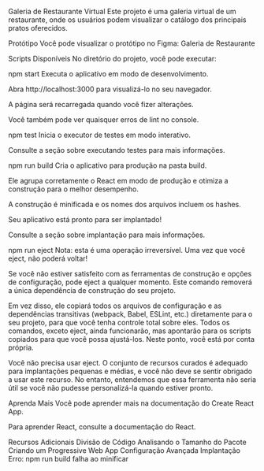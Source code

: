 Galeria de Restaurante Virtual
Este projeto é uma galeria virtual de um restaurante, onde os usuários podem visualizar o catálogo dos principais pratos oferecidos.

Protótipo
Você pode visualizar o protótipo no Figma: Galeria de Restaurante

Scripts Disponíveis
No diretório do projeto, você pode executar:

npm start
Executa o aplicativo em modo de desenvolvimento.

Abra http://localhost:3000 para visualizá-lo no seu navegador.

A página será recarregada quando você fizer alterações.

Você também pode ver quaisquer erros de lint no console.

npm test
Inicia o executor de testes em modo interativo.

Consulte a seção sobre executando testes para mais informações.

npm run build
Cria o aplicativo para produção na pasta build.

Ele agrupa corretamente o React em modo de produção e otimiza a construção para o melhor desempenho.

A construção é minificada e os nomes dos arquivos incluem os hashes.

Seu aplicativo está pronto para ser implantado!

Consulte a seção sobre implantação para mais informações.

npm run eject
Nota: esta é uma operação irreversível. Uma vez que você eject, não poderá voltar!

Se você não estiver satisfeito com as ferramentas de construção e opções de configuração, pode eject a qualquer momento. Este comando removerá a única dependência de construção do seu projeto.

Em vez disso, ele copiará todos os arquivos de configuração e as dependências transitivas (webpack, Babel, ESLint, etc.) diretamente para o seu projeto, para que você tenha controle total sobre eles. Todos os comandos, exceto eject, ainda funcionarão, mas apontarão para os scripts copiados para que você possa ajustá-los. Neste ponto, você está por conta própria.

Você não precisa usar eject. O conjunto de recursos curados é adequado para implantações pequenas e médias, e você não deve se sentir obrigado a usar este recurso. No entanto, entendemos que essa ferramenta não seria útil se você não pudesse personalizá-la quando estiver pronto.

Aprenda Mais
Você pode aprender mais na documentação do Create React App.

Para aprender React, consulte a documentação do React.

Recursos Adicionais
Divisão de Código
Analisando o Tamanho do Pacote
Criando um Progressive Web App
Configuração Avançada
Implantação
Erro: npm run build falha ao minificar
